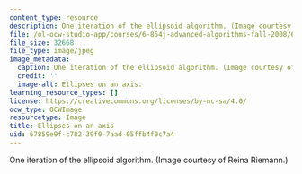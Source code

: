 ```yaml
---
content_type: resource
description: One iteration of the ellipsoid algorithm. (Image courtesy of Reina Riemann.)
file: /ol-ocw-studio-app/courses/6-854j-advanced-algorithms-fall-2008/67859e9fc78239f07aad05ffb4f0c7a4_6-854jf08.jpg
file_size: 32668
file_type: image/jpeg
image_metadata:
  caption: One iteration of the ellipsoid algorithm. (Image courtesy of Reina Riemann.)
  credit: ''
  image-alt: Ellipses on an axis.
learning_resource_types: []
license: https://creativecommons.org/licenses/by-nc-sa/4.0/
ocw_type: OCWImage
resourcetype: Image
title: Ellipses on an axis
uid: 67859e9f-c782-39f0-7aad-05ffb4f0c7a4
---
```

One iteration of the ellipsoid algorithm. (Image courtesy of Reina Riemann.)